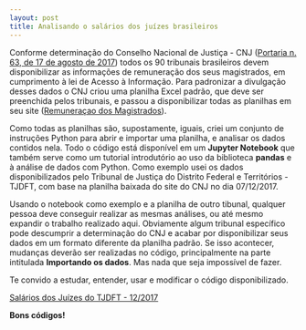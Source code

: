 ```yaml
---
layout: post
title: Analisando o salários dos juízes brasileiros
---
```

Conforme determinação do Conselho Nacional de Justiça - CNJ ([Portaria n. 63, de 17 de agosto de 2017](http://www.cnj.jus.br/busca-atos-adm?documento=3352)) todos os 90 tribunais brasileiros devem disponibilizar as informações de remuneração dos seus magistrados, em cumprimento à lei de Acesso à Informação. Para padronizar a divulgação desses dados o CNJ criou uma planilha Excel padrão, que deve ser preenchida pelos tribunais, e passou a disponibilizar todas as planilhas em seu site ([Remuneraçao dos Magistrados](http://www.cnj.jus.br/transparencia/remuneracao-dos-magistrados)).

Como todas as planilhas são, supostamente, iguais, criei um conjunto de instruções Python para abrir e importar uma planilha, e analisar os dados contidos nela. Todo o código está disponível em um **Jupyter Notebook** que também serve como um tutorial introdutório ao uso da biblioteca **pandas** e à análise de dados com Python. Como exemplo usei os dados disponibilizados pelo Tribunal de Justiça do Distrito Federal e Territórios - TJDFT, com base na planilha baixada do site do CNJ no dia 07/12/2017.

Usando o notebook como exemplo e a planilha de outro tibunal, qualquer pessoa deve conseguir realizar as mesmas análises, ou até mesmo expandir o trabalho realizado aqui. Obviamente algum tribunal específico pode descumprir a determinação do CNJ e acabar por disponibilizar seus dados em um formato diferente da planilha padrão. Se isso acontecer, mudanças deverão ser realizadas no código, principalmente na parte intitulada **Importando os dados**. Mas nada que seja impossível de fazer.

Te convido a estudar, entender, usar e modificar o código disponibilizado.

[Salários dos Juízes do TJDFT - 12/2017](https://github.com/marcosvafg/salario_juizes/blob/master/Salarios_Juizes_TJDFT_122017.ipynb)

**Bons códigos!**
   
